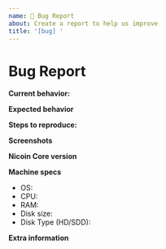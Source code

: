 ```yaml
---
name: 🐜 Bug Report
about: Create a report to help us improve
title: '[bug] '
---
```


<!-- Please make sure you are posting an technical issue related to Nicoin Core. --> 

<!-- For general questions about Nicoin or wallet recovery please use one of the various communities:
* [Niducation on reddit](https://www.reddit.com/r/niducation/)
* [Discord](https://discord.com/invite/nicoin) -->

<!-- ISSUES MISSING IMPORTANT INFORMATION MAY BE CLOSED WITHOUT INVESTIGATION. -->

# Bug Report

**Current behavior:**
<!-- Describe how the bug manifests. -->

**Expected behavior**
<!-- Describe what the behavior would be without the bug. -->

**Steps to reproduce:**
<!--  Please explain the steps required to duplicate the issue, especially if you are able to provide a sample application or sample code -->

**Screenshots**
<!-- If the issue is related to the GUI, screenshots can be added to this issue via drag & drop. -->

**Nicoin Core version**
<!-- List the version number/commit ID, and if it is an official binary, self compiled or a distribution package such as PPA. -->

**Machine specs**
- OS:
- CPU:
- RAM:
- Disk size:
- Disk Type (HD/SDD):

**Extra information**
<!-- This is normally the contents of a `debug.log` or `config.log` file. Raw text or a link to a pastebin type site are preferred. -->